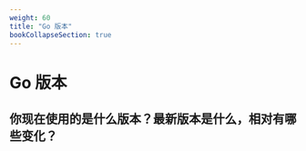 ```yaml
---
weight: 60
title: "Go 版本"
bookCollapseSection: true
---
```


# Go 版本

## 你现在使用的是什么版本？最新版本是什么，相对有哪些变化？
